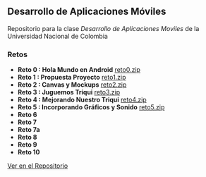 ## Desarrollo de Aplicaciones Móviles

Repositorio para la clase _Desarrollo de Aplicaciones Moviles_ de la Universidad Nacional de Colombia

### Retos

- **Reto 0 : Hola Mundo en Android** [reto0.zip](Retos/Reto0.zip)
- **Reto 1 : Propuesta Proyecto** [reto1.zip](Retos/Reto1.zip)
- **Reto 2 : Canvas y Mockups** [reto2.zip](Retos/Reto2.zip)
- **Reto 3 : Juguemos Triqui** [reto3.zip](Retos/Reto3.zip)
- **Reto 4 : Mejorando Nuestro Triqui** [reto4.zip](Retos/Reto4.zip)
- **Reto 5 : Incorporando Gráficos y Sonido** [reto5.zip](Retos/Reto5.zip)
- **Reto 6**
- **Reto 7**
- **Reto 7a**
- **Reto 8**
- **Reto 9**
- **Reto 10**

[Ver en el Repositorio](https://github.com/Daviddager/movilesunal/tree/master/Retos)
